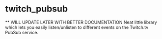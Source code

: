 # twitch_pubsub
** WILL UPDATE LATER WITH BETTER DOCUMENTATION
Neat little library which lets you easily listen/unlisten to different events on the Twitch.tv PubSub service.
